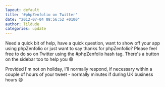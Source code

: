 ```yaml
---
layout: default
title: '#phpZenfolio on Twitter'
date: "2012-07-04 08:56:52 +0100"
author: lildude
categories: update
---
```


Need a quick bit of help, have a quick question, want to show off your app using phpZenfolio or just want to say thanks for phpZenfolio? Please feel free to do so on Twitter using the #phpZenfolio hash tag. There's a button on the sidebar too to help you :smile:

Provided I'm not on holiday, I'll normally respond, if necessary within a couple of hours of your tweet - normally minutes if during UK business hours :smile:
